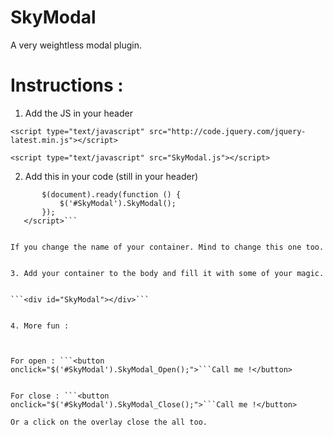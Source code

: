 SkyModal
========

A very weightless modal plugin. 

Instructions :
=============

1. Add the JS in your header

```
<script type="text/javascript" src="http://code.jquery.com/jquery-latest.min.js"></script>

<script type="text/javascript" src="SkyModal.js"></script>
```

2. Add this in your code (still in your header)

 ```<script>
        $(document).ready(function () {
            $('#SkyModal').SkyModal();
        });
    </script>```


If you change the name of your container. Mind to change this one too.


3. Add your container to the body and fill it with some of your magic.


```<div id="SkyModal"></div>```


4. More fun :



For open : ```<button onclick="$('#SkyModal').SkyModal_Open();">```Call me !</button>


For close : ```<button onclick="$('#SkyModal').SkyModal_Close();">```Call me !</button>

Or a click on the overlay close the all too.
